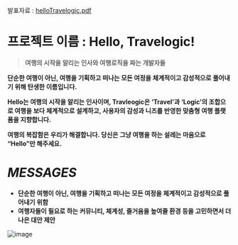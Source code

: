 발표자료 : [helloTravelogic.pdf](https://github.com/user-attachments/files/20674682/helloTravelogic.pdf)


# 프로젝트 이름 : Hello, Travelogic!

> **여행의 시작을 알리는 인사와 여행로직을 짜는 개발자들**
> 

**단순한 여행이 아닌, 여행을 기획하고 떠나는 모든 여정을 체계적이고 감성적으로 풀어내기 위해 탄생한 이름입니다.** 

**Hello는 여행의 시작을 알리는 인사이며, Travleogic은 ‘Travel’과 ‘Logic’의 조합으로 여행을 보다 체계적으로 설계하고, 사용자의 감성과 니즈를 반영한 맞춤형 여행 플랫폼을 지향합니다.**

**여행의 복잡함은 우리가 해결합니다. 당신은 그냥 여행을 하는 설레는 마음으로 “Hello”만 해주세요.**

# ***MESSAGES***

- **단순한 여행이 아닌, 여행을 기획하고 떠나는 모든 여정을 체계적이고 감성적으로 풀어내기 위함**
- **여행자들이 필요로 하는 커뮤니티, 체계성, 즐거움을 높여줄 환경 등을 고민하면서 더 나은 대안 제안**

 ![image](https://github.com/user-attachments/assets/bd8d2893-eb1a-4540-b1f1-8324c6eaf3e5)
